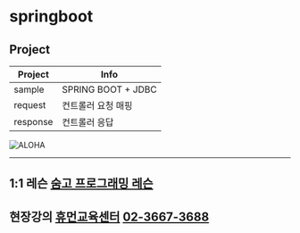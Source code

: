 


# springboot

## Project

| Project | Info |
| ------ | ------ |
| sample | SPRING BOOT + JDBC |
| request | 컨트롤러 요청 매핑  |
| response | 컨트롤러 응답  |


![ALOHA](https://postfiles.pstatic.net/MjAyMjA2MjJfMjA2/MDAxNjU1ODk2MDAxMTA3.p476YjsL3EnUDs9Bczu6Dtp2qsLxRmNiiYXTxD3ZjYQg.fTeiKmmQnZiEGEl1c1tbKsZPv09aRbp8uct1gFaUD0cg.PNG.h850415/ALOHA-MASK.png?type=w966)


<hr>


## 1:1 레슨 [숨고 프로그래밍 레슨](https://soomgo.com/profile/users/717340)
## 현장강의 [휴먼교육센터](http://www.human.or.kr/) [02-3667-3688](tel:02-3667-3688)